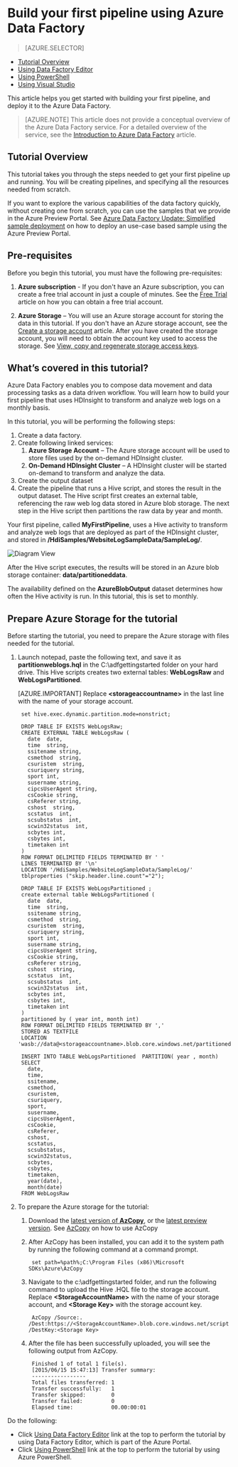 <properties
	pageTitle="Build your first pipeline using Azure Data Factory"
	description="This tutorial shows you how to create a sample data pipeline that transforms data using Azure HDInsight using Data Factory Editor"
	services="data-factory"
	documentationCenter=""
	authors="spelluru"
	manager="jhubbard"
	editor="monicar"/>

<tags
	ms.service="data-factory"
	ms.workload="data-services"
	ms.tgt_pltfrm="na"
	ms.devlang="na"
	ms.topic="hero-article" 
	ms.date="07/16/2015"
	ms.author="spelluru"/>

# Build your first pipeline using Azure Data Factory
> [AZURE.SELECTOR]
- [Tutorial Overview](data-factory-build-your-first-pipeline.md)
- [Using Data Factory Editor](data-factory-build-your-first-pipeline-using-editor.md)
- [Using PowerShell](data-factory-build-your-first-pipeline-using-powershell.md)
- [Using Visual Studio](data-factory-build-your-first-pipeline-using-vs.md)

This article helps you get started with building your first pipeline, and deploy it to the Azure Data Factory. 

> [AZURE.NOTE] This article does not provide a conceptual overview of the Azure Data Factory service. For a detailed overview of the service, see the [Introduction to Azure Data Factory](data-factory-introduction.md) article.

## Tutorial Overview
This tutorial takes you through the steps needed to get your first pipeline up and running. You will be creating pipelines, and specifying all the resources needed from scratch.

If you want to explore the various capabilities of the data factory quickly, without creating one from scratch, you can use the samples that we provide in the Azure Preview Portal. See [Azure Data Factory Update: Simplified sample deployment](http://azure.microsoft.com/blog/2015/04/24/azure-data-factory-update-simplified-sample-deployment/) on how to deploy an use-case based sample using the Azure Preview Portal.

## Pre-requisites
Before you begin this tutorial, you must have the following pre-requisites:

1.	**Azure subscription** - If you don't have an Azure subscription, you can create a free trial account in just a couple of minutes. See the [Free Trial](http://azure.microsoft.com/pricing/free-trial/) article on how you can obtain a free trial account.

2.	**Azure Storage** – You will use an Azure storage account for storing the data in this tutorial. If you don't have an Azure storage account, see the [Create a storage account](../storage/storage-create-storage-account.md/#create-a-storage-account) article. After you have created the storage account, you will need to obtain the account key used to access the storage. See [View, copy and regenerate storage access keys](../storage/storage-create-storage-account.md/#view-copy-and-regenerate-storage-access-keys).

## What’s covered in this tutorial?	
Azure Data Factory enables you to compose data movement and data processing tasks as a data driven workflow. You will learn how to build your first pipeline that uses HDInsight to transform and analyze web logs on a monthly basis.  

In this tutorial, you will be performing the following steps:

1.	Create a data factory.
2.	Create following linked services:
	1.	**Azure Storage Account** – The Azure storage account will be used to store files used by the on-demand HDInsight cluster.
	2.	**On-Demand HDInsight Cluster** – A HDInsight cluster will be started on-demand to transform and analyze the data.
3.	Create  the output dataset 
4.	Create the pipeline that runs a Hive script, and stores the result in the output dataset. The Hive script first creates an external table, referencing the raw web log data stored in Azure blob storage. The next step in the Hive script then partitions the raw data by year and month.

Your first pipeline, called **MyFirstPipeline**, uses a Hive activity to transform and analyze web logs that are deployed as part of the HDInsight cluster, and stored in **/HdiSamples/WebsiteLogSampleData/SampleLog/**. 

![Diagram View](./media/data-factory-build-your-first-pipeline/diagram-view.png)

After the Hive script executes, the results will be stored in an Azure blob storage container: **data/partitioneddata**.

The availability defined on the **AzureBlobOutput** dataset determines how often the Hive activity is run. In this tutorial, this is set to monthly.

## Prepare Azure Storage for the tutorial
Before starting the tutorial, you need to prepare the Azure storage with files needed for the tutorial.

1. Launch notepad, paste the following text, and save it as **partitionweblogs.hql** in the C:\adfgettingstarted folder on your hard drive. This Hive scripts creates two external tables: **WebLogsRaw** and **WebLogsPartitioned**.

	[AZURE.IMPORTANT] Replace **<storageaccountname\>** in the last line with the name of your storage account. 

		set hive.exec.dynamic.partition.mode=nonstrict;

		DROP TABLE IF EXISTS WebLogsRaw; 
		CREATE EXTERNAL TABLE WebLogsRaw (
		  date  date,
		  time  string,
		  ssitename string,
		  csmethod  string,
		  csuristem  string,
		  csuriquery string,
		  sport int,
		  susername string,
		  cipcsUserAgent string,
		  csCookie string,
		  csReferer string,
		  cshost  string,
		  scstatus  int,
		  scsubstatus  int,
		  scwin32status  int,
		  scbytes int,
		  csbytes int,
		  timetaken int
		)
		ROW FORMAT DELIMITED FIELDS TERMINATED BY ' '
		LINES TERMINATED BY '\n' 
		LOCATION '/HdiSamples/WebsiteLogSampleData/SampleLog/'
		tblproperties ("skip.header.line.count"="2");
		
		DROP TABLE IF EXISTS WebLogsPartitioned ; 
		create external table WebLogsPartitioned (  
		  date  date,
		  time  string,
		  ssitename string,
		  csmethod  string,
		  csuristem  string,
		  csuriquery string,
		  sport int,
		  susername string,
		  cipcsUserAgent string,
		  csCookie string,
		  csReferer string,
		  cshost  string,
		  scstatus  int,
		  scsubstatus  int,
		  scwin32status  int,
		  scbytes int,
		  csbytes int,
		  timetaken int
		)
		partitioned by ( year int, month int)
		ROW FORMAT DELIMITED FIELDS TERMINATED BY ',' 
		STORED AS TEXTFILE 
		LOCATION 'wasb://data@<storageaccountname>.blob.core.windows.net/partitioneddata';

		INSERT INTO TABLE WebLogsPartitioned  PARTITION( year , month) 
		SELECT
		  date,
		  time,
		  ssitename,
		  csmethod,
		  csuristem,
		  csuriquery,
		  sport,
		  susername,
		  cipcsUserAgent,
		  csCookie,
		  csReferer,
		  cshost,
		  scstatus,
		  scsubstatus,
		  scwin32status,
		  scbytes,
		  csbytes,
		  timetaken,
		  year(date),
		  month(date)
		FROM WebLogsRaw

	 
 
2. To prepare the Azure storage for the tutorial:
	1. Download the [latest version of **AzCopy**](http://aka.ms/downloadazcopy), or the [latest preview version](http://aka.ms/downloadazcopypr). See [AzCopy](../storage/storage-use-azcopy.md) on how to use AzCopy
	2. After AzCopy has been installed, you can add it to the system path by running the following command at a command prompt. 
	
			set path=%path%;C:\Program Files (x86)\Microsoft SDKs\Azure\AzCopy
	

	3. Navigate to the c:\adfgettingstarted folder, and run the following command to upload the Hive .HQL file to the storage account. Replace **<StorageAccountName\>** with the name of your storage account, and **<Storage Key\>** with the storage account key.

			AzCopy /Source:. /Dest:https://<StorageAccountName>.blob.core.windows.net/script /DestKey:<Storage Key>
	4. After the file has been successfully uploaded, you will see the following output from AzCopy.
	
			Finished 1 of total 1 file(s).
			[2015/06/15 15:47:13] Transfer summary:
			-----------------
			Total files transferred: 1
			Transfer successfully:   1
			Transfer skipped:        0
			Transfer failed:         0
			Elapsed time:            00.00:00:01

Do the following:

- Click [Using Data Factory Editor](data-factory-build-your-first-pipeline-using-editor.md) link at the top to perform the tutorial by using Data Factory Editor, which is part of the Azure Portal.
- Click [Using PowerShell](data-factory-build-your-first-pipeline-using-powershell.md) link at the top to perform the tutorial by using Azure PowerShell.
